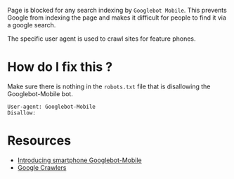 Page is blocked for any search indexing by `Googlebot Mobile`. This prevents Google from indexing the page and makes it difficult for people to find it via a google search.

The specific user agent is used to crawl sites for feature phones.

# How do I fix this ?

Make sure there is nothing in the ```robots.txt``` file that is disallowing the Googlebot-Mobile bot.

```
User-agent: Googlebot-Mobile
Disallow:
```

# Resources

* [Introducing smartphone Googlebot-Mobile](https://googlewebmastercentral.blogspot.co.za/2011/12/introducing-smartphone-googlebot-mobile.html)
* [Google Crawlers](https://support.google.com/webmasters/answer/1061943?hl=en)
